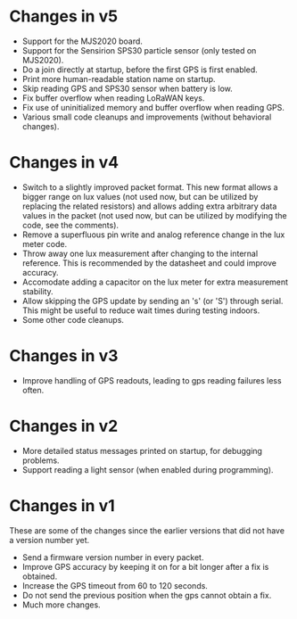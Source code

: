 Changes in v5
=============
 - Support for the MJS2020 board.
 - Support for the Sensirion SPS30 particle sensor (only tested on
   MJS2020).
 - Do a join directly at startup, before the first GPS is first enabled.
 - Print more human-readable station name on startup.
 - Skip reading GPS and SPS30 sensor when battery is low.
 - Fix buffer overflow when reading LoRaWAN keys.
 - Fix use of uninitialized memory and buffer overflow when reading GPS.
 - Various small code cleanups and improvements (without behavioral
   changes).

Changes in v4
=============
 - Switch to a slightly improved packet format. This new format allows
   a bigger range on lux values (not used now, but can be utilized by
   replacing the related resistors) and allows adding extra arbitrary
   data values in the packet (not used now, but can be utilized by
   modifying the code, see the comments).
 - Remove a superfluous pin write and analog reference change in the lux
   meter code.
 - Throw away one lux measurement after changing to the internal
   reference. This is recommended by the datasheet and could improve
   accuracy.
 - Accomodate adding a capacitor on the lux meter for extra measurement
   stability.
 - Allow skipping the GPS update by sending an 's' (or 'S') through
   serial. This might be useful to reduce wait times during testing
   indoors.
 - Some other code cleanups.

Changes in v3
=============
 - Improve handling of GPS readouts, leading to gps reading failures
   less often.

Changes in v2
=============
 - More detailed status messages printed on startup, for debugging
   problems.
 - Support reading a light sensor (when enabled during programming).

Changes in v1
=============
These are some of the changes since the earlier versions that did not
have a version number yet.
 - Send a firmware version number in every packet.
 - Improve GPS accuracy by keeping it on for a bit longer after a fix is obtained.
 - Increase the GPS timeout from 60 to 120 seconds.
 - Do not send the previous position when the gps cannot obtain a fix.
 - Much more changes.
